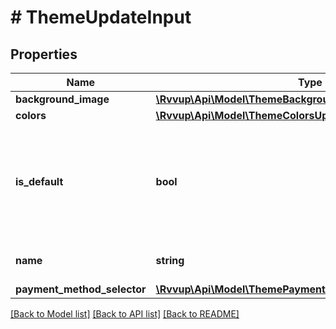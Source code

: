 # # ThemeUpdateInput

## Properties

Name | Type | Description | Notes
------------ | ------------- | ------------- | -------------
**background_image** | [**\Rvvup\Api\Model\ThemeBackgroundImageUpdateInput**](ThemeBackgroundImageUpdateInput.md) |  | [optional]
**colors** | [**\Rvvup\Api\Model\ThemeColorsUpdateInput**](ThemeColorsUpdateInput.md) |  | [optional]
**is_default** | **bool** | Whether the theme is the default theme that is used when no theme is specified. | [optional]
**name** | **string** | The name of the theme. | [optional]
**payment_method_selector** | [**\Rvvup\Api\Model\ThemePaymentMethodSelectorUpdateInput**](ThemePaymentMethodSelectorUpdateInput.md) |  | [optional]

[[Back to Model list]](../../README.md#models) [[Back to API list]](../../README.md#endpoints) [[Back to README]](../../README.md)
